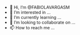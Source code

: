 - 👋 Hi, I’m @FABIOLAVARGASM
- 👀 I’m interested in ...
- 🌱 I’m currently learning ...
- 💞️ I’m looking to collaborate on ...
- 📫 How to reach me ...

<!---
FABIOLAVARGASM/FABIOLAVARGASM is a ✨ special ✨ repository because its `README.md` (this file) appears on your GitHub profile.
You can click the Preview link to take a look at your changes.
--->
